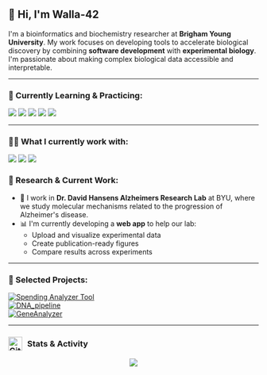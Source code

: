 <h2>👋 Hi, I'm Walla-42</h2>

I'm a bioinformatics and biochemistry researcher at **Brigham Young University**. My work focuses on developing tools to accelerate biological discovery by combining **software development** with **experimental biology**. I'm passionate about making complex biological data accessible and interpretable.

---

<h3>🌱 Currently Learning & Practicing:</h3>

<p>
  <a href="https://www.java.com/"><img src="https://img.shields.io/badge/Java-%23ED8B00.svg?logo=openjdk&logoColor=white" /></a>
  <a href="https://developer.mozilla.org/en-US/docs/Web/JavaScript"><img src="https://img.shields.io/badge/JavaScript-F7DF1E?logo=JavaScript&logoColor=000" /></a>
  <a href="https://reactjs.org/"><img src="https://img.shields.io/badge/React-%2320232a.svg?logo=react&logoColor=%2361DAFB" /></a>
  <a href="https://developer.mozilla.org/en-US/docs/Web/CSS"><img src="https://img.shields.io/badge/CSS-1572B6?logo=css3&logoColor=fff" /></a>
  <a href="https://developer.mozilla.org/en-US/docs/Web/HTML"><img src="https://img.shields.io/badge/HTML-%23E34F26.svg?logo=html5&logoColor=white" /></a>
</p>

---

<h3>👨‍💻 What I currently work with:</h3>

<p>
  <a href="https://www.python.org/"><img src="https://img.shields.io/badge/Python-3670A0?logo=python&logoColor=ffdd54" /></a>
  <a href="https://www.learncpp.com/"><img src="https://img.shields.io/badge/C++-%2300599C.svg?logo=c%2B%2B&logoColor=white" /></a>
  <a href="https://www.sqlite.org/"><img src="https://img.shields.io/badge/SQLite-%2307405e.svg?logo=sqlite&logoColor=white" /></a>
</p>

<!--
---

<h3>🧠 Packages I Work With:</h3>

<p>
  <a href="https://scikit-learn.org/"><img src="https://img.shields.io/badge/scikit--learn-%23F7931E.svg?logo=scikit-learn&logoColor=white" /></a>
  <a href="https://pandas.pydata.org/"><img src="https://img.shields.io/badge/pandas-%23150458.svg?logo=pandas&logoColor=white" /></a>
  <a href="https://numpy.org/"><img src="https://img.shields.io/badge/numpy-%23013243.svg?logo=numpy&logoColor=white" /></a>
  <a href="https://biopython.org/"><img src="https://img.shields.io/badge/Biopython-%23307ffd.svg?logo=BioPython&logoColor=black" /></a>
  <a href="https://matplotlib.org/"><img src="https://custom-icon-badges.demolab.com/badge/Matplotlib-71D291?logo=matplotlib&logoColor=fff" /></a>
</p>

---
-->

<h3>🧪 Research & Current Work:</h3>

- 🔬 I work in **Dr. David Hansens Alzheimers Research Lab** at BYU, where we study molecular mechanisms related to the progression of Alzheimer's disease.
- 📊 I'm currently developing a **web app** to help our lab:
  - Upload and visualize experimental data
  - Create publication-ready figures
  - Compare results across experiments

---

<h3>📁 Selected Projects:</h3>

[![Spending Analyzer Tool](https://img.shields.io/badge/SpendingAnalyzerTool-v0.9_beta-red.svg)](https://github.com/walla-42/SpendingAnalyzerTool)  
[![DNA_pipeline](https://img.shields.io/badge/Gene_Search-v1.0-blue.svg)](https://github.com/walla-42/Gene_Search)  
[![GeneAnalyzer](https://img.shields.io/badge/GeneAnalyzer-v2.1-green.svg)](https://github.com/walla-42/GeneAnalyzer)

<!-- If/when public -->
<!-- [![Lab Data App](https://img.shields.io/badge/Lab_Data_App-in_progress-orange.svg)](https://github.com/walla-42/LabDataApp) -->

---

<h3 style="display: flex; align-items: center; gap: 10px;">
  <img src="https://img.shields.io/badge/GitHub-%23121011.svg?logo=github&logoColor=white&style=for-the-badge" alt="GitHub" style="height: 28px; top: 5px;" />
  <span>Stats & Activity</span>
</h3>

<div align="center">
  <img src="https://github-readme-stats.vercel.app/api/top-langs/?username=Walla-42&theme=dark&show_icons=true&hide_border=true&layout=compact" />
</div>

<!--
Walla-42/Walla-42 is a ✨ special ✨ repository because its `README.md` appears on your GitHub profile.
You can click the Preview link to take a look at your changes.
